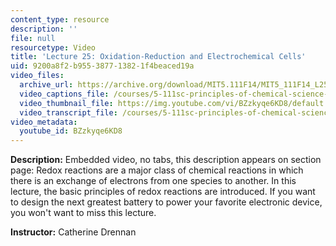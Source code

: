 ```yaml
---
content_type: resource
description: ''
file: null
resourcetype: Video
title: 'Lecture 25: Oxidation-Reduction and Electrochemical Cells'
uid: 9200a8f2-b955-3877-1382-1f4beaced19a
video_files:
  archive_url: https://archive.org/download/MIT5.111F14/MIT5_111F14_L25_300k.mp4
  video_captions_file: /courses/5-111sc-principles-of-chemical-science-fall-2014/b41265fff05e5f5e8c24234bc9d7ea51_BZzkyqe6KD8.vtt
  video_thumbnail_file: https://img.youtube.com/vi/BZzkyqe6KD8/default.jpg
  video_transcript_file: /courses/5-111sc-principles-of-chemical-science-fall-2014/c9d8cd58acf1084895cbe2affc361f88_BZzkyqe6KD8.pdf
video_metadata:
  youtube_id: BZzkyqe6KD8
---
```


**Description:** Embedded video, no tabs, this description appears on section page: Redox reactions are a major class of chemical reactions in which there is an exchange of electrons from one species to another. In this lecture, the basic principles of redox reactions are introduced. If you want to design the next greatest battery to power your favorite electronic device, you won't want to miss this lecture.

**Instructor:** Catherine Drennan